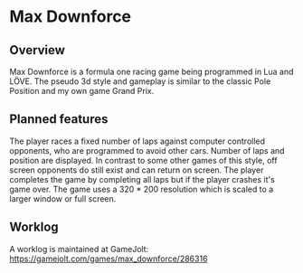 # Max Downforce

## Overview

Max Downforce is a formula one racing game being programmed in Lua and LÖVE. The pseudo 3d style and gameplay is similar to the classic Pole Position and my own game Grand Prix.

## Planned features

The player races a fixed number of laps against computer controlled opponents, who are programmed to avoid other cars. Number of laps and position are displayed. In contrast to some other games of this style, off screen opponents do still exist and can return on screen. The player completes the game by completing all laps but if the player crashes it's game over. The game uses a 320 \* 200 resolution which is scaled to a larger window or full screen.

## Worklog

A worklog is maintained at GameJolt: https://gamejolt.com/games/max_downforce/286316

